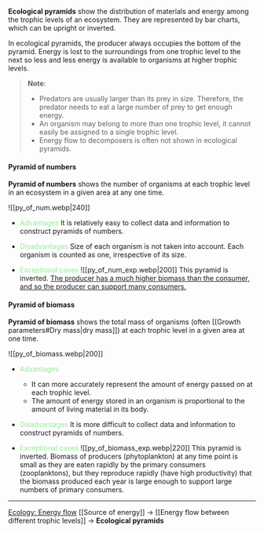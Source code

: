 **Ecological pyramids** show the distribution of materials and energy among the trophic levels of an ecosystem. They are represented by bar charts, which can be upright or inverted.

In ecological pyramids, the producer always occupies the bottom of the pyramid. Energy is lost to the surroundings from one trophic level to the next so less and less energy is available to organisms at higher trophic levels.

> **Note**:
> - Predators are usually larger than its prey in size. Therefore, the predator needs to eat a large number of prey to get enough energy.
> - An organism may belong to more than one trophic level, it cannot easily be assigned to a single trophic level.
> - Energy flow to decomposers is often not shown in ecological pyramids.

#### Pyramid of numbers
**Pyramid of numbers** shows the number of organisms at each trophic level in an ecosystem in a given area at any one time.

![[py_of_num.webp|240]]

- <span style="color: lightgreen">Advantages</span>
  It is relatively easy to collect data and information to construct pyramids of numbers.

- <span style="color: lightgreen">Disadvantages</span>
  Size of each organism is not taken into account. Each organism is counted as one, irrespective of its size.

- <span style="color: lightgreen">Exceptional cases</span>
  ![[py_of_num_exp.webp|200]]
  This pyramid is inverted. <u>The producer has a much higher biomass than the consumer, and so the producer can support many consumers.</u>

#### Pyramid of biomass
**Pyramid of biomass** shows the total mass of organisms (often [[Growth parameters#Dry mass|dry mass]]) at each trophic level in a given area at one time.

![[py_of_biomass.webp|200]]

- <span style="color: lightgreen">Advantages</span>
	- It can more accurately represent the amount of energy passed on at each trophic level.
	- The amount of energy stored in an organism is proportional to the amount of living material in its body.

- <span style="color: lightgreen">Disadvantages</span>
  It is more difficult to collect data and information to construct pyramids of numbers.

- <span style="color: lightgreen">Exceptional cases</span>
  ![[py_of_biomass_exp.webp|220]]
  This pyramid is inverted. Biomass of producers (phytoplankton) at any time point is small as they are eaten rapidly by the primary consumers (zooplanktons), but they reproduce rapidly (have high productivity) that the biomass produced each year is large enough to support large numbers of primary consumers.

---
<u>Ecology: Energy flow</u>
[[Source of energy]] → [[Energy flow between different trophic levels]] → **Ecological pyramids**

